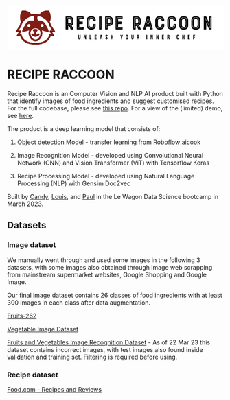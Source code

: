 ![alt text](https://raw.githubusercontent.com/canndyy/your_kitchen_ai/master/logo_1.jpeg)

# RECIPE RACCOON

Recipe Raccoon is an Computer Vision and NLP AI product built with Python that identify images of food ingredients and suggest customised recipes. For the full codebase, please see [this repo](https://github.com/canndyy/your_kitchen_ai). For a view of the (limited) demo, see [here](https://bit.ly/3FHS2Gv).

The product is a deep learning model that consists of:

1) Object detection Model - transfer learning from [Roboflow aicook](https://universe.roboflow.com/karel-cornelis-q2qqg/aicook-lcv4d)

2) Image Recognition Model - developed using Convolutional Neural Network (CNN) and Vision Transformer (ViT) with Tensorflow Keras

3) Recipe Processing Model - developed using Natural Language Processing (NLP) with Gensim Doc2vec

Built by [Candy](https://github.com/canndyy), [Louis](https://github.com/JammyNinja), and [Paul](https://github.com/paulbridi) in the Le Wagon Data Science bootcamp in March 2023.

## Datasets 

### Image dataset
We manually went through and used some images in the following 3 datasets, with some images also obtained through image web scrapping from mainstream supermarket websites, Google Shopping and Google Image.

Our final image dataset contains 26 classes of food ingredients with at least 300 images in each class after data augmentation.

[Fruits-262](https://www.kaggle.com/datasets/aelchimminut/fruits262)

[Vegetable Image Dataset](https://www.kaggle.com/datasets/misrakahmed/vegetable-image-dataset)

[Fruits and Vegetables Image Recognition Dataset](https://www.kaggle.com/datasets/kritikseth/fruit-and-vegetable-image-recognition) - As of 22 Mar 23 this dataset contains incorrect images, with test images also found inside validation and training set. Filtering is required before using.

### Recipe dataset
[Food.com - Recipes and Reviews](https://www.kaggle.com/datasets/irkaal/foodcom-recipes-and-reviews)
